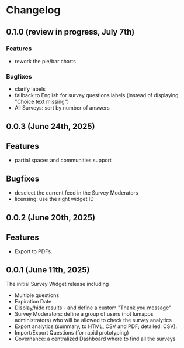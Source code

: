 # Changelog

## 0.1.0 (review in progress, July 7th)

### Features

- rework the pie/bar charts

### Bugfixes

- clarify labels
- fallback to English for survey questions labels (instead of displaying "Choice text missing")
- All Surveys: sort by number of answers

## 0.0.3 (June 24th, 2025)

## Features

- partial spaces and communities support

## Bugfixes

- deselect the current feed in the Survey Moderators
- licensing: use the right widget ID

## 0.0.2 (June 20th, 2025)

## Features

- Export to PDFs.

## 0.0.1 (June 11th, 2025)

The initial Survey Widget release including

- Multiple questions
- Expiration Date
- Display/hide results - and define a custom "Thank you message"
- Survey Moderators: define a group of users (not lumapps administrators) who will be allowed to check the survey analytics
- Export analytics (summary, to HTML, CSV and PDF; detailed: CSV).
- Import/Export Questions (for rapid prototyping)
- Governance: a centralized Dashboard where to find all the surveys
